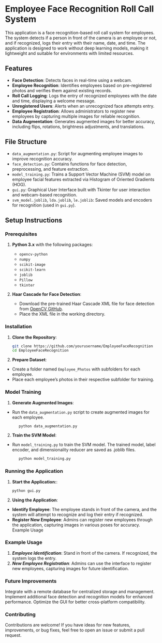 # **Employee Face Recognition Roll Call System**

This application is a face recognition-based roll call system for employees. The system detects if a person in front of the camera is an employee or not, and if recognized, logs their entry with their name, date, and time. The application is designed to work without deep learning models, making it lightweight and suitable for environments with limited resources.

## **Features**

- **Face Detection**: Detects faces in real-time using a webcam.
- **Employee Recognition**: Identifies employees based on pre-registered photos and verifies them against existing records.
- **Roll Call Logging**: Logs the entry of recognized employees with the date and time, displaying a welcome message.
- **Unregistered Users**: Alerts when an unrecognized face attempts entry.
- **Employee Registration**: Allows administrators to register new employees by capturing multiple images for reliable recognition.
- **Data Augmentation**: Generates augmented images for better accuracy, including flips, rotations, brightness adjustments, and translations.

## **File Structure**

- `data_augmentation.py`: Script for augmenting employee images to improve recognition accuracy.
- `face_detection.py`: Contains functions for face detection, preprocessing, and feature extraction.
- `model_training.py`: Trains a Support Vector Machine (SVM) model on employee facial features extracted via Histogram of Oriented Gradients (HOG).
- `gui.py`: Graphical User Interface built with Tkinter for user interaction and webcam-based recognition.
- `svm_model.joblib`, `lda.joblib`, `le.joblib`: Saved models and encoders for recognition (used in `gui.py`).

## **Setup Instructions**

### **Prerequisites**

1. **Python 3.x** with the following packages:
   - `opencv-python`
   - `numpy`
   - `scikit-image`
   - `scikit-learn`
   - `joblib`
   - `Pillow`
   - `tkinter`

2. **Haar Cascade for Face Detection**:
   - Download the pre-trained Haar Cascade XML file for face detection from [OpenCV GitHub](https://github.com/opencv/opencv/tree/master/data/haarcascades).
   - Place the XML file in the working directory.

### **Installation**

1. **Clone the Repository**:
   ```bash
   git clone https://github.com/yourusername/EmployeeFaceRecognition
   cd EmployeeFaceRecognition

2. **Prepare Dataset**:
- Create a folder named `Employee_Photos` with subfolders for each employee.
- Place each employee’s photos in their respective subfolder for training.

### **Model Training**
1. **Generate Augmented Images**:
- Run the `data_augmentation.py` script to create augmented images for each employee.

   ```bash
      python data_augmentation.py

2. **Train the SVM Model**:
- Run `model_training.py` to train the SVM model. The trained model, label encoder, and dimensionality reducer are saved as .joblib files.

   ```bash
      python model_training.py

### **Running the Application**

1. **Start the Application:**:
      ```bash
      python gui.py

2. **Using the Application**:

- **Identify Employee**: The employee stands in front of the camera, and the system will attempt to recognize and log their entry if recognized.
- **Register New Employee**: Admins can register new employees through the application, capturing images in various poses for accuracy.
Example Usage

### **Example Usage**

1. ***Employee Identification***: Stand in front of the camera. If recognized, the system logs the entry.
2. ***New Employee Registration***: Admins can use the interface to register new employees, capturing images for future identification.

### **Future Improvements**

Integrate with a remote database for centralized storage and management.
Implement additional face detection and recognition models for enhanced performance.
Optimize the GUI for better cross-platform compatibility.

### **Contributing**
Contributions are welcome! If you have ideas for new features, improvements, or bug fixes, feel free to open an issue or submit a pull request.

